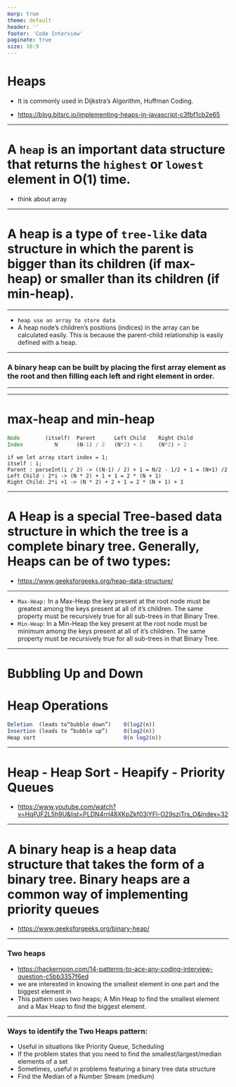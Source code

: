```yaml
---
marp: true
theme: default
header: ''
footer: 'Code Interview'
paginate: true
size: 16:9
---
```


# Heaps

- It is commonly used in Dijkstra’s Algorithm, Huffman Coding.

- https://blog.bitsrc.io/implementing-heaps-in-javascript-c3fbf1cb2e65
---

# A `heap` is an important data structure that returns the `highest` or `lowest` element in O(1) time.

- think about array

---

# A heap is a type of `tree-like` data structure in which the parent is bigger than its children (if max-heap) or smaller than its children (if min-heap).

---

- `heap use an array to store data`
- A heap node’s children’s positions (indices) in the array can be calculated easily. This is because the parent-child relationship is easily defined with a heap.

---

### A binary heap can be built by placing the first array element as the root and then filling each left and right element in order.

---

---

# max-heap and min-heap

```js
Node        (itself)  Parent      Left Child    Right Child
Index          N      (N-1) / 2   (N*2) + 1     (N*2) + 2
```

```
if we let array start index = 1;
itself : i;
Parent : parseInt(i / 2) -> ((N-1) / 2) + 1 = N/2 - 1/2 + 1 = (N+1) /2
Left Child : 2*i -> (N * 2) + 1 + 1 = 2 * (N + 1)
Right Child: 2*i +1 -> (N * 2) + 2 + 1 = 2 * (N + 1) + 1
```

---

# A Heap is a special Tree-based data structure in which the tree is a complete binary tree. Generally, Heaps can be of two types:

- https://www.geeksforgeeks.org/heap-data-structure/

---

- `Max-Heap:` In a Max-Heap the key present at the root node must be greatest among the keys present at all of it’s children. The same property must be recursively true for all sub-trees in that Binary Tree.
- `Min-Heap`: In a Min-Heap the key present at the root node must be minimum among the keys present at all of it’s children. The same property must be recursively true for all sub-trees in that Binary Tree.

---

# Bubbling Up and Down

# Heap Operations

```js
Deletion  (leads to“bubble down”)    O(log2(n))
Insertion (leads to “bubble up”)     O(log2(n))
Heap sort                            O(n log2(n))
```

---

# Heap - Heap Sort - Heapify - Priority Queues

- https://www.youtube.com/watch?v=HqPJF2L5h9U&list=PLDN4rrl48XKpZkf03iYFl-O29szjTrs_O&index=32

---

# A binary heap is a heap data structure that takes the form of a binary tree. Binary heaps are a common way of implementing priority queues

- https://www.geeksforgeeks.org/binary-heap/
---
### Two heaps
- https://hackernoon.com/14-patterns-to-ace-any-coding-interview-question-c5bb3357f6ed
- we are interested in knowing the smallest element in one part and the biggest element in 
- This pattern uses two heaps; A Min Heap to find the smallest element and a Max Heap to find the biggest element.
---
### Ways to identify the Two Heaps pattern:
- Useful in situations like Priority Queue, Scheduling
- If the problem states that you need to find the smallest/largest/median elements of a set
- Sometimes, useful in problems featuring a binary tree data structure
- Find the Median of a Number Stream (medium)